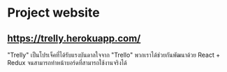 # Project website
https://trelly.herokuapp.com/
---
"Trelly" เป็นโปรเจ็คที่ได้รับแรงบันดาลใจจาก "Trello" 
พวกเราได้ช่วยกันพัฒนาด้วย React + Redux จนสามารถทำหน้าบอร์ดที่สามารถใช้งานจริงได้
